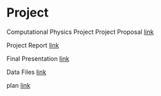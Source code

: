 # Project
Computational Physics Project
Project Proposal [link](https://www.overleaf.com/read/cnqyspfhdsqt )

Project Report  [link](https://www.overleaf.com/project/617327c8f10828007c341bb0)

Final Presentation  [link](https://www.overleaf.com/6977411141xkhgjznhpyrb)

Data Files [link](https://drive.google.com/drive/folders/13bsZJL9GWCo7wUTTTclcOll2I56t0ahn?usp=sharing)

plan [link](https://docs.google.com/document/d/1Moqyu6qKWdW75LaW4QZHVjo2aXw_ozkLRtoO9htX_OQ/edit)

